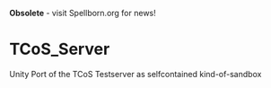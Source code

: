**Obsolete** - visit Spellborn.org for news!

# TCoS_Server
Unity Port of the TCoS Testserver as selfcontained kind-of-sandbox
